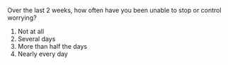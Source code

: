 Over the last 2 weeks, how often have you been unable to stop or control worrying?
1. Not at all
2. Several days
3. More than half the days
4. Nearly every day
